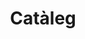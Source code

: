 ---
layout: archive
title: "Catàleg"
permalink: /cataleg.pdf
author_profile: true
redirect_from:
  - /cataleg
---